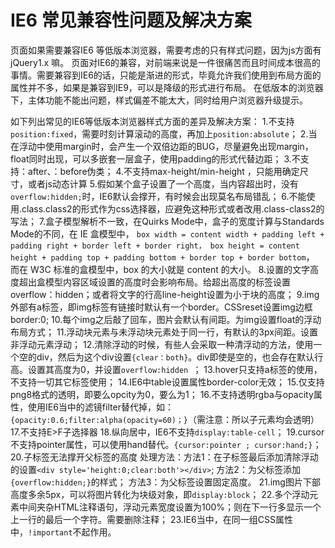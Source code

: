 # IE6 常见兼容性问题及解决方案

页面如果需要兼容IE6 等低版本浏览器，需要考虑的只有样式问题，因为js方面有 jQuery1.x 嘛。
页面对IE6的兼容，对前端来说是一件很痛苦而且时间成本很高的事情。需要兼容到IE6的话，只能是渐进的形式，毕竟允许我们使用到布局方面的属性并不多，如果是兼容到IE9，可以是降级的形式进行布局。
在低版本的浏览器下，主体功能不能出问题，样式偏差不能太大，同时给用户浏览器升级提示。

如下列出常见的IE6等低版本浏览器样式方面的差异及解决方案：
1.不支持`position:fixed`，需要时刻计算滚动的高度，再加上`position:absolute`；
2.当在浮动中使用margin时，会产生一个双倍边距的BUG，尽量避免出现margin，float同时出现，可以多嵌套一层盒子，使用padding的形式代替边距；
3.不支持：after、：before伪类；
4.不支持max-height/min-height ，只能用确定尺寸，或者js动态计算
5.假如某个盒子设置了一个高度，当内容超出时，没有`overflow:hidden;`时，IE6默认会撑开，有时候会出现莫名布局错乱；
6.不能使用.class.class2的形式作为css选择器，应避免这种形式或者改用.class-class2的写法；
7.盒子模型解析不一致，在Quirks Mode中，盒子的宽度计算与Standards Mode的不同，在 IE 盒模型中，
`box width = content width + padding left + padding right + border left + border right，
box height = content height + padding top + padding bottom + border top + border bottom`，
而在 W3C 标准的盒模型中，box 的大小就是 content 的大小。 
8.设置的文字高度超出盒模型内容区域设置的高度时会影响布局。给超出高度的标签设置overflow：hidden；或者将文字的行高line-height设置为小于块的高度；
9.img外部有a标签，即img标签有链接时默认有一个border。CSSreset设置img边框border:0; 
10.每个img之后敲了回车，图片会默认有间距。为img设置float的浮动布局方式； 
11.浮动块元素与未浮动块元素处于同一行，有默认的3px间距。设置非浮动元素浮动；
12.清除浮动的时候，有些人会采取一种清浮动的方法，使用一个空的div，然后为这个div设置`{clear：both}`。div即使是空的，也会存在默认行高。设置其高度为0，并设置`overflow:hidden `；
13.hover只支持a标签的使用，不支持一切其它标签使用；
14.IE6中table设置属性border-color无效； 
15.仅支持png8格式的透明，即要么opcity为0，要么为1； 
16.不支持透明rgba与opacity属性，使用IE6当中的滤镜filter替代掉，如：`{opacity:0.6;filter:alpha(opacity=60)；}`（需注意：所以子元素均会透明）
17.不支持E>F子选择器
18.纵向居中，IE6不支持`display:table-cell`；
19.cursor不支持pointer属性，可以使用hand替代。`{cursor:pointer ; cursor:hand;}`； 
20.子标签无法撑开父标签的高度 
处理方法：方法1：在子标签最后添加清除浮动的设置`<div style='height:0;clear:both'></div>`; 方法2：为父标签添加`{overflow:hidden;}`的样式； 方法3：为父标签设置固定高度。 
21.img图片下部高度多余5px，可以将图片转化为块级对象，即`display:block`；
22.多个浮动元素中间夹杂HTML注释语句，浮动元素宽度设置为100%；则在下一行多显示一个上一行的最后一个字符。需要删除注释；
23.IE6当中，在同一组CSS属性中，`!important`不起作用。
